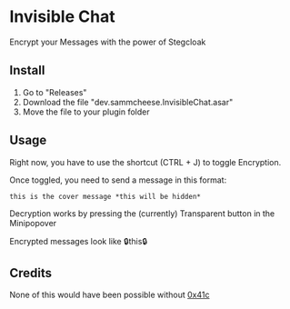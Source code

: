 # Invisible Chat

Encrypt your Messages with the power of Stegcloak

## Install

1. Go to "Releases"
2. Download the file "dev.sammcheese.InvisibleChat.asar"
3. Move the file to your plugin folder

## Usage

Right now, you have to use the shortcut (CTRL + J) to toggle Encryption.

Once toggled, you need to send a message in this format:

```
this is the cover message *this will be hidden*
```

Decryption works by pressing the (currently) Transparent button in the Minipopover

Encrypted messages look like 🔒this🔒

## Credits

None of this would have been possible without [0x41c](https://github.com/0x41c)
